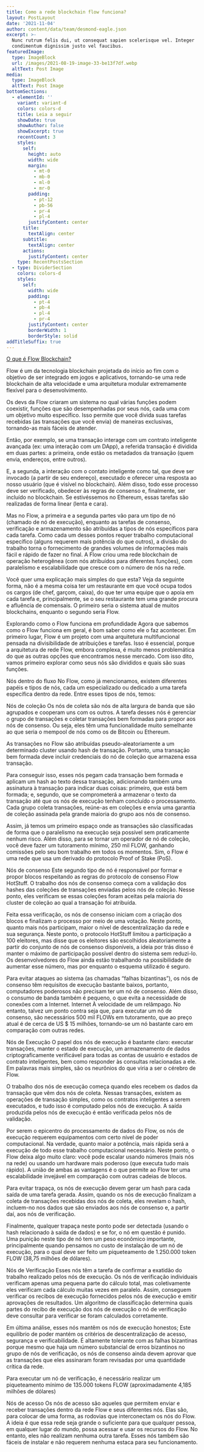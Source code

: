 ```yaml
---
title: Como a rede blockchain flow funciona?
layout: PostLayout
date: '2021-11-04'
author: content/data/team/desmond-eagle.json
excerpt: >-
  Nunc rutrum felis dui, ut consequat sapien scelerisque vel. Integer
  condimentum dignissim justo vel faucibus.
featuredImage:
  type: ImageBlock
  url: /images/2021-08-19-image-33-be13f7df.webp
  altText: Post Image
media:
  type: ImageBlock
  altText: Post Image
bottomSections:
  - elementId: ''
    variant: variant-d
    colors: colors-d
    title: Leia a seguir
    showDate: true
    showAuthor: false
    showExcerpt: true
    recentCount: 3
    styles:
      self:
        height: auto
        width: wide
        margin:
          - mt-0
          - mb-0
          - ml-0
          - mr-0
        padding:
          - pt-12
          - pb-56
          - pr-4
          - pl-4
        justifyContent: center
      title:
        textAlign: center
      subtitle:
        textAlign: center
      actions:
        justifyContent: center
    type: RecentPostsSection
  - type: DividerSection
    colors: colors-d
    styles:
      self:
        width: wide
        padding:
          - pt-4
          - pb-4
          - pl-4
          - pr-4
        justifyContent: center
        borderWidth: 1
        borderStyle: solid
addTitleSuffix: true
---
```

[O que é Flow Blockchain?](https://www.web3dev.com.br/diegofornalha/blockchain-426i)


Flow é um da tecnologia blockchain projetada do início ao fim com o objetivo de ser integrado em jogos e aplicativos, tornando-se uma rede blockchain de alta velocidade e uma arquitetura modular extremamente flexível para o desenvolvimento.

Os devs da Flow criaram um sistema no qual várias funções podem coexistir, funções que são desempenhadas por seus nós, cada uma com um objetivo muito específico. Isso permite que você divida suas tarefas recebidas (as transações que você envia) de maneiras exclusivas, tornando-as mais fáceis de atender.

Então, por exemplo, se uma transação interage com um contrato inteligente avançada (ex: uma interação com um DApp), a referida transação é dividida em duas partes: a primeira, onde estão os metadados da transação (quem envia, endereços, entre outros).

E, a segunda, a interação com o contato inteligente como tal, que deve ser invocado (a partir de seu endereço), executado e oferecer uma resposta ao nosso usuário (que é visível no blockchain). Além disso, todo esse processo deve ser verificado, obedecer às regras de consenso e, finalmente, ser incluído no blockchain. Se estivéssemos no Ethereum, essas tarefas são realizadas de forma linear (lenta e cara).

Mas no Flow, a primeira e a segunda partes vão para um tipo de nó (chamado de nó de execução), enquanto as tarefas de consenso, verificação e armazenamento são atribuídas a tipos de nós específicos para cada tarefa. Como cada um desses pontos requer trabalho computacional específico (alguns requerem mais potência do que outros), a divisão do trabalho torna o fornecimento de grandes volumes de informações mais fácil e rápido de fazer no final. A Flow criou uma rede blockchain de operação heterogênea (com nós atribuídos para diferentes funções), com paralelismo e escalabilidade que cresce com o número de nós na rede.

Você quer uma explicação mais simples do que esta? Veja da seguinte forma, não é a mesma coisa ter um restaurante em que você ocupa todos os cargos (de chef, garçom, caixa), do que ter uma equipe que o apoia em cada tarefa e, principalmente, se o seu restaurante tem uma grande procura e afluência de comensais. O primeiro seria o sistema atual de muitos blockchains, enquanto o segundo seria Flow.

Explorando como o Flow funciona em profundidade
Agora que sabemos como o Flow funciona em geral, é bom saber como ele o faz acontecer. Em primeiro lugar, Flow é um projeto com uma arquitetura multifuncional pensada na divisibilidade de atribuições e tarefas. Isso é essencial, porque a arquitetura de rede Flow, embora complexa, é muito menos problemática do que as outras opções que encontramos nesse mercado. Com isso dito, vamos primeiro explorar como seus nós são divididos e quais são suas funções.

Nós dentro do fluxo
No Flow, como já mencionamos, existem diferentes papéis e tipos de nós, cada um especializado ou dedicado a uma tarefa específica dentro da rede. Entre esses tipos de nós, temos:

Nós de coleção
Os nós de coleta são nós de alta largura de banda que são agrupados e cooperam uns com os outros. A tarefa desses nós é gerenciar o grupo de transações e coletar transações bem formadas para propor aos nós de consenso. Ou seja, eles têm uma funcionalidade muito semelhante ao que seria o mempool de nós como os de Bitcoin ou Ethereum.

As transações no Flow são atribuídas pseudo-aleatoriamente a um determinado cluster usando hash de transação. Portanto, uma transação bem formada deve incluir credenciais do nó de coleção que armazena essa transação.

Para conseguir isso, esses nós pegam cada transação bem formada e aplicam um hash ao texto dessa transação, adicionando também uma assinatura à transação para indicar duas coisas: primeiro, que está bem formada; e, segundo, que se comprometerá a armazenar o texto da transação até que os nós de execução tenham concluído o processamento. Cada grupo coleta transações, reúne-as em coleções e envia uma garantia de coleção assinada pela grande maioria do grupo aos nós de consenso.

Assim, já temos um primeiro espaço onde as transações são classificadas de forma que o paralelismo na execução seja possível sem praticamente nenhum risco. Além disso, para se tornar um operador de nó de coleção, você deve fazer um tutoramento mínimo, 250 mil FLOW, ganhando comissões pelo seu bom trabalho em todos os momentos. Sim, o Flow é uma rede que usa um derivado do protocolo Proof of Stake (PoS).

Nós de consenso
Este segundo tipo de nó é responsável por formar e propor blocos respeitando as regras do protocolo de consenso Flow HotStuff. O trabalho dos nós de consenso começa com a validação dos hashes das coleções de transações enviadas pelos nós de coleção. Nesse ponto, eles verificam se essas coleções foram aceitas pela maioria do cluster de coleção ao qual a transação foi atribuída.

Feita essa verificação, os nós de consenso iniciam com a criação dos blocos e finalizam o processo por meio de uma votação. Neste ponto, quanto mais nós participam, maior o nível de descentralização da rede e sua segurança. Neste ponto, o protocolo HotStuff limitou a participação a 100 eleitores, mas disse que os eleitores são escolhidos aleatoriamente a partir do conjunto de nós de consenso disponíveis, a ideia por trás disso é manter o máximo de participação possível dentro do sistema sem reduzi-lo. Os desenvolvedores do Flow ainda estão trabalhando na possibilidade de aumentar esse número, mas por enquanto o esquema utilizado é seguro.

Para evitar ataques ao sistema (as chamadas “falhas bizantinas”), os nós de consenso têm requisitos de execução bastante baixos, portanto, computadores poderosos não precisam ter um nó de consenso. Além disso, o consumo de banda também é pequeno, o que evita a necessidade de conexões com a Internet. Internet À velocidade de um relâmpago. No entanto, talvez um ponto contra seja que, para executar um nó de consenso, são necessários 500 mil FLOWs em tutoramento, que ao preço atual é de cerca de US $ 15 milhões, tornando-se um nó bastante caro em comparação com outras redes.

Nós de Execução
O papel dos nós de execução é bastante claro: executar transações, manter o estado de execução, um armazenamento de dados criptograficamente verificável para todas as contas de usuário e estados de contrato inteligentes, bem como responder às consultas relacionadas a ele. Em palavras mais simples, são os neurônios do que viria a ser o cérebro de Flow.

O trabalho dos nós de execução começa quando eles recebem os dados da transação que vêm dos nós de coleta. Nessas transações, existem as operações de transação simples, como os contratos inteligentes a serem executados, e tudo isso é computado pelos nós de execução. A saída produzida pelos nós de execução é então verificada pelos nós de validação.

Por serem o epicentro do processamento de dados do Flow, os nós de execução requerem equipamentos com certo nível de poder computacional. Na verdade, quanto maior a potência, mais rápida será a execução de todo esse trabalho computacional necessário. Neste ponto, o Flow deixa algo muito claro: você pode escalar usando números (mais nós na rede) ou usando um hardware mais poderoso (que executa tudo mais rápido). A união de ambas as vantagens é o que permite ao Flow ter uma escalabilidade invejável em comparação com outras cadeias de blocos.

Para evitar trapaça, os nós de execução devem gerar um hash para cada saída de uma tarefa gerada. Assim, quando os nós de execução finalizam a coleta de transações recebidas dos nós de coleta, eles revelam o hash, incluem-no nos dados que são enviados aos nós de consenso e, a partir daí, aos nós de verificação.

Finalmente, qualquer trapaça neste ponto pode ser detectada (usando o hash relacionado à saída de dados) e se for, o nó em questão é punido. Uma punição neste tipo de nó tem um peso econômico importante, principalmente quando pensamos no custo de instalação de um nó de execução, para o qual deve ser feito um piqueteamento de 1.250.000 token FLOW (38,75 milhões de dólares).

Nós de Verificação
Esses nós têm a tarefa de confirmar a exatidão do trabalho realizado pelos nós de execução. Os nós de verificação individuais verificam apenas uma pequena parte do cálculo total, mas coletivamente eles verificam cada cálculo muitas vezes em paralelo. Assim, conseguem verificar os recibos de execução fornecidos pelos nós de execução e emitir aprovações de resultados. Um algoritmo de classificação determina quais partes do recibo de execução dos nós de execução o nó de verificação deve consultar para verificar se foram calculados corretamente.

Em última análise, esses nós mantêm os nós de execução honestos; Este equilíbrio de poder mantém os critérios de descentralização de acesso, segurança e verificabilidade. É altamente tolerante com as falhas bizantinas porque mesmo que haja um número substancial de erros bizantinos no grupo de nós de verificação, os nós de consenso ainda devem aprovar que as transações que eles assinaram foram revisadas por uma quantidade crítica da rede.

Para executar um nó de verificação, é necessário realizar um piqueteamento mínimo de 135.000 tokens FLOW (aproximadamente 4,185 milhões de dólares)

Nós de acesso
Os nós de acesso são aqueles que permitem enviar e receber transações dentro da rede Flow e seus diferentes nós. Elas são, para colocar de uma forma, as rodovias que interconectam os nós do Flow. A ideia é que essa rede seja grande o suficiente para que qualquer pessoa, em qualquer lugar do mundo, possa acessar e usar os recursos do Flow. No entanto, eles não realizam nenhuma outra tarefa. Esses nós também são fáceis de instalar e não requerem nenhuma estaca para seu funcionamento.
